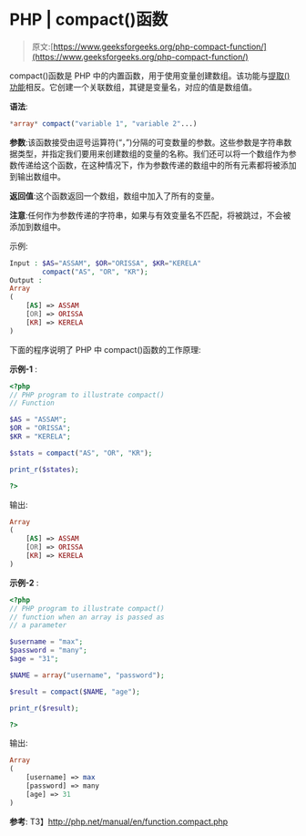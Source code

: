 # PHP | compact()函数

> 原文:[https://www.geeksforgeeks.org/php-compact-function/](https://www.geeksforgeeks.org/php-compact-function/)

compact()函数是 PHP 中的内置函数，用于使用变量创建数组。该功能与[提取()功能](https://www.geeksforgeeks.org/php-extract-function/)相反。它创建一个关联数组，其键是变量名，对应的值是数组值。

**语法**:

```php
*array* compact("variable 1", "variable 2"...)

```

**参数**:该函数接受由逗号运算符(“，”)分隔的可变数量的参数。这些参数是字符串数据类型，并指定我们要用来创建数组的变量的名称。我们还可以将一个数组作为参数传递给这个函数，在这种情况下，作为参数传递的数组中的所有元素都将被添加到输出数组中。

**返回值**:这个函数返回一个数组，数组中加入了所有的变量。

**注意**:任何作为参数传递的字符串，如果与有效变量名不匹配，将被跳过，不会被添加到数组中。

示例:

```php
Input : $AS="ASSAM", $OR="ORISSA", $KR="KERELA"
        compact("AS", "OR", "KR");
Output :
Array
(
    [AS] => ASSAM
    [OR] => ORISSA
    [KR] => KERELA
)

```

下面的程序说明了 PHP 中 compact()函数的工作原理:

**示例-1** :

```php
<?php
// PHP program to illustrate compact() 
// Function

$AS = "ASSAM";
$OR = "ORISSA";
$KR = "KERELA";

$stats = compact("AS", "OR", "KR");

print_r($states);

?>
```

输出:

```php
Array
(
    [AS] => ASSAM
    [OR] => ORISSA
    [KR] => KERELA
)

```

**示例-2** :

```php
<?php
// PHP program to illustrate compact() 
// function when an array is passed as
// a parameter

$username = "max";
$password = "many";
$age = "31";

$NAME = array("username", "password");

$result = compact($NAME, "age");

print_r($result);

?>
```

输出:

```php
Array
(
    [username] => max
    [password] => many
    [age] => 31
)

```

**参考**:
T3】http://php.net/manual/en/function.compact.php